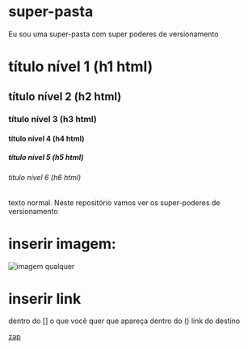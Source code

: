 # super-pasta
Eu sou uma super-pasta com super poderes de versionamento

# título nível 1 (h1 html)
## título nível 2 (h2 html)
### título nível 3 (h3 html)
#### título nível 4 (h4 html)
##### título nível 5 (h5 html)
###### título nível 6 (h6 html)

texto normal.
Neste repositório vamos ver os super-poderes de versionamento

# inserir imagem:

![imagem qualquer](https://s2-g1.glbimg.com/4vkYTNRBx9qySiiEXIaUQzoQFAI=/0x0:6016x4016/984x0/smart/filters:strip_icc()/i.s3.glbimg.com/v1/AUTH_59edd422c0c84a879bd37670ae4f538a/internal_photos/bs/2022/z/V/nqwmUmSEi15Xzvtr0Weg/yohan-cho-rrvvraughle-unsplash.jpg)

# inserir link
dentro do [] o que você quer que apareça
dentro do () link do destino

[zap](https://web.whatsapp.com/)

